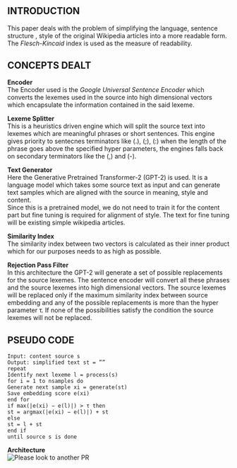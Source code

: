 # 
## INTRODUCTION
This paper deals with the problem of simplifying the language, sentence structure , style of the original Wikipedia articles into a more readable 
form. The *Flesch-Kincaid* index is used as the measure of readability.
 
## CONCEPTS DEALT
**Encoder**<br>
The Encoder used is the *Google Universal Sentence Encoder* which converts the lexemes used in the source into high dimensional vectors which encapsulate the information contained in the said lexeme.<br>

**Lexeme Splitter**<br>
This is a heuristics driven engine which will split the source text into lexemes which are meaningful phrases or short sentences. This engine gives priority to sentecnes terminators like (.), (;), (:) when the length of the phrase goes above the specified hyper parameters, the engines falls back on secondary terminators like the (,) and (-).<br>

**Text Generator**<br>
Here the Generative Pretrained Transformer-2 (GPT-2) is used. It is a language model which takes some source text as input and can generate text samples which are aligned with the source in meaning, style and content.<br>
Since this is a pretrained model, we do not need to train it for the content part but fine tuning is required for alignment of style. The text for fine tuning will be existing simple wikipedia articles.<br>

**Similarity Index**<br>
The similarity index between two vectors is calculated as their inner product which for our purposes needs to as high as possible.<br>

**Rejection Pass Filter**<br>
In this architecture the GPT-2 will generate a set of possible replacements for the source lexemes. The sentence encoder will convert all these phrases and the source lexemes into high dimensional vectors. The source lexemes will be replaced only if the maximum similarity index between source embedding and any of the possible replacements is more than the hyper parameter τ. If none of the possibilities satisfy the condition the source lexemes will not be replaced.<br>

## PSEUDO CODE
```
Input: content source s
Output: simplified text st = ””
repeat
Identify next lexeme l = process(s)
for i = 1 to nsamples do
Generate next sample xi = generate(st)
Save embedding score e(xi)
end for
if max(|e(xi) − e(l)|) > τ then
st = argmax(|e(xi) − e(l)|) + st
else
st = l + st
end if
until source s is done
```

**Architecture**<br>
![Please look to another PR](https://github.com/parinayc20/ACA-Wikipedia-Simplifier/blob/main/assignment-architecture.png)